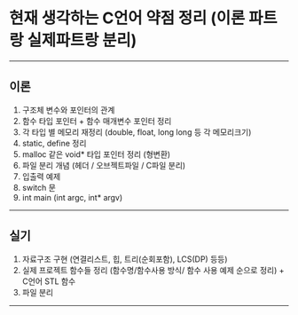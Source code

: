 # 현재 생각하는 C언어 약점 정리 (이론 파트랑 실제파트랑 분리)
---
## 이론
1. 구조체 변수와 포인터의 관계
2. 함수 타입 포인터 + 함수 매개변수 포인터 정리
3. 각 타입 별 메모리 재정리 (double, float, long long 등 각 메모리크기)
4. static, define  정리
5. malloc 같은 void* 타입 포인터 정리 (형변환)
6. 파일 분리 개념 (헤더 / 오브젝트파일 / C파일 분리) 
7. 입출력 예제
8. switch 문
9. int main (int argc, int* argv) 
---
## 실기
1. 자료구조 구현 (연결리스트, 힙, 트리(순회포함), LCS(DP) 등등)
2. 실제 프로젝트 함수들 정리 (함수명/함수사용 방식/ 함수 사용 예제 순으로 정리) + C언어 STL 함수
3. 파일 분리
---

